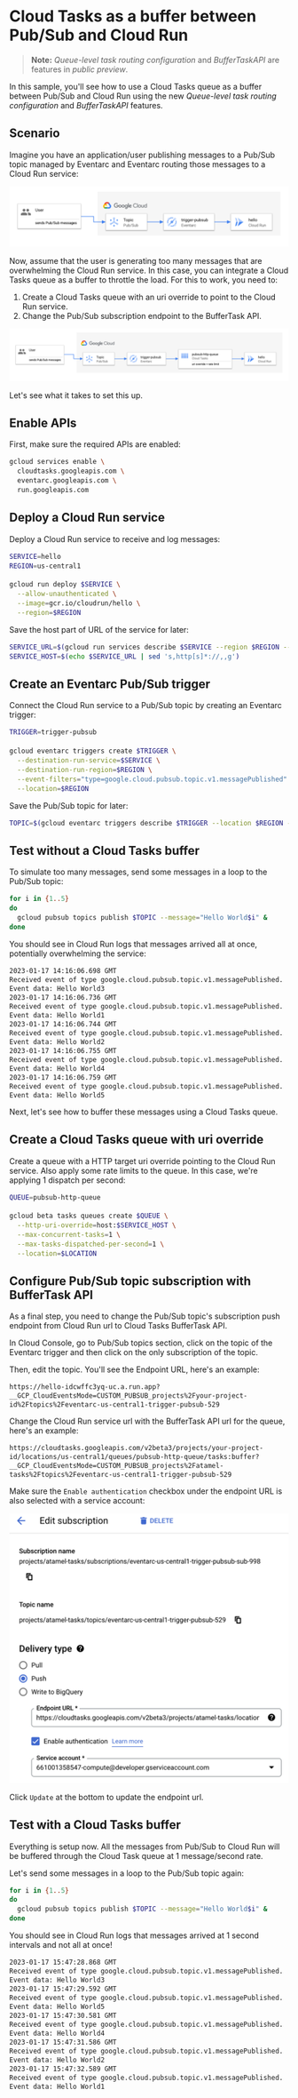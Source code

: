 # Cloud Tasks as a buffer between Pub/Sub and Cloud Run

> **Note:** *Queue-level task routing configuration* and *BufferTaskAPI* are
> features in *public preview*.

In this sample, you'll see how to use a Cloud Tasks queue as a buffer between
Pub/Sub and Cloud Run using the new *Queue-level task routing configuration* and
*BufferTaskAPI* features.

## Scenario

Imagine you have an application/user publishing messages to a Pub/Sub topic
managed by Eventarc and Eventarc routing those messages to a Cloud Run service:

![Architecture](architecture-before.png)

Now, assume that the user is generating too many messages that are overwhelming
the Cloud Run service. In this case, you can integrate a Cloud Tasks queue as a
buffer to throttle the load. For this to work, you need to:

1. Create a Cloud Tasks queue with an uri override to point to the Cloud Run
   service.
1. Change the Pub/Sub subscription endpoint to the BufferTask API.

![Architecture](architecture-after.png)

Let's see what it takes to set this up.

## Enable APIs

First, make sure the required APIs are enabled:

```sh
gcloud services enable \
  cloudtasks.googleapis.com \
  eventarc.googleapis.com \
  run.googleapis.com
```

## Deploy a Cloud Run service

Deploy a Cloud Run service to receive and log messages:

```sh
SERVICE=hello
REGION=us-central1

gcloud run deploy $SERVICE \
  --allow-unauthenticated \
  --image=gcr.io/cloudrun/hello \
  --region=$REGION
```

Save the host part of URL of the service for later:

```sh
SERVICE_URL=$(gcloud run services describe $SERVICE --region $REGION --format 'value(status.url)')
SERVICE_HOST=$(echo $SERVICE_URL | sed 's,http[s]*://,,g')
```

## Create an Eventarc Pub/Sub trigger

Connect the Cloud Run service to a Pub/Sub topic by creating an Eventarc
trigger:

```sh
TRIGGER=trigger-pubsub

gcloud eventarc triggers create $TRIGGER \
  --destination-run-service=$SERVICE \
  --destination-run-region=$REGION \
  --event-filters="type=google.cloud.pubsub.topic.v1.messagePublished" \
  --location=$REGION
  ```

Save the Pub/Sub topic for later:

```sh
TOPIC=$(gcloud eventarc triggers describe $TRIGGER --location $REGION --format='value(transport.pubsub.topic)')
```

## Test without a Cloud Tasks buffer

To simulate too many messages, send some messages in a loop to the Pub/Sub topic:

```sh
for i in {1..5}
do
  gcloud pubsub topics publish $TOPIC --message="Hello World$i" &
done
```

You should see in Cloud Run logs that messages arrived all at once,
potentially overwhelming the service:

```log
2023-01-17 14:16:06.698 GMT
Received event of type google.cloud.pubsub.topic.v1.messagePublished. Event data: Hello World3
2023-01-17 14:16:06.736 GMT
Received event of type google.cloud.pubsub.topic.v1.messagePublished. Event data: Hello World1
2023-01-17 14:16:06.744 GMT
Received event of type google.cloud.pubsub.topic.v1.messagePublished. Event data: Hello World2
2023-01-17 14:16:06.755 GMT
Received event of type google.cloud.pubsub.topic.v1.messagePublished. Event data: Hello World4
2023-01-17 14:16:06.759 GMT
Received event of type google.cloud.pubsub.topic.v1.messagePublished. Event data: Hello World5
```

Next, let's see how to buffer these messages using a Cloud Tasks queue.

## Create a Cloud Tasks queue with uri override

Create a queue with a HTTP target uri override pointing to the Cloud Run
service. Also apply some rate limits to the queue. In this case, we're applying
1 dispatch per second:

```sh
QUEUE=pubsub-http-queue

gcloud beta tasks queues create $QUEUE \
  --http-uri-override=host:$SERVICE_HOST \
  --max-concurrent-tasks=1 \
  --max-tasks-dispatched-per-second=1 \
  --location=$LOCATION
```

## Configure Pub/Sub topic subscription with BufferTask API

As a final step, you need to change the Pub/Sub topic's subscription push endpoint
from Cloud Run url to Cloud Tasks BufferTask API.

In Cloud Console, go to Pub/Sub topics section, click on the topic of the
Eventarc trigger and then click on the only subscription of the topic.

Then, edit the topic. You'll see the Endpoint URL, here's an example:

```
https://hello-idcwffc3yq-uc.a.run.app?__GCP_CloudEventsMode=CUSTOM_PUBSUB_projects%2Fyour-project-id%2Ftopics%2Feventarc-us-central1-trigger-pubsub-529
```

Change the Cloud Run service url with the BufferTask API url for the queue, here's an example:

```
https://cloudtasks.googleapis.com/v2beta3/projects/your-project-id/locations/us-central1/queues/pubsub-http-queue/tasks:buffer?__GCP_CloudEventsMode=CUSTOM_PUBSUB_projects%2Fatamel-tasks%2Ftopics%2Feventarc-us-central1-trigger-pubsub-529
```

Make sure the `Enable authentication` checkbox under the endpoint URL is also
selected with a service account:

![Edit subscription](./edit-subscription.png)

Click `Update` at the bottom to update the endpoint url.

## Test with a Cloud Tasks buffer

Everything is setup now. All the messages from Pub/Sub to Cloud Run will be
buffered through the Cloud Task queue at 1 message/second rate.

Let's send some messages in a loop to the Pub/Sub topic again:

```sh
for i in {1..5}
do
  gcloud pubsub topics publish $TOPIC --message="Hello World$i" &
done
```

You should see in Cloud Run logs that messages arrived at 1 second intervals and
not all at once!

```log
2023-01-17 15:47:28.868 GMT
Received event of type google.cloud.pubsub.topic.v1.messagePublished. Event data: Hello World3
2023-01-17 15:47:29.592 GMT
Received event of type google.cloud.pubsub.topic.v1.messagePublished. Event data: Hello World5
2023-01-17 15:47:30.581 GMT
Received event of type google.cloud.pubsub.topic.v1.messagePublished. Event data: Hello World4
2023-01-17 15:47:31.586 GMT
Received event of type google.cloud.pubsub.topic.v1.messagePublished. Event data: Hello World2
2023-01-17 15:47:32.589 GMT
Received event of type google.cloud.pubsub.topic.v1.messagePublished. Event data: Hello World1
```
